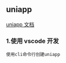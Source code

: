 ## uniapp

[uniapp 文档](https://uniapp.dcloud.net.cn/)

### 1.使用 vscode 开发

```
使用cli命令行创建uniapp

```
